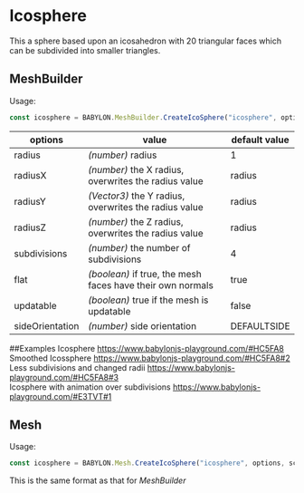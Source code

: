 # Icosphere
This a sphere based upon an icosahedron with 20 triangular faces which can be subdivided into smaller triangles.

## MeshBuilder
Usage:
```javascript
const icosphere = BABYLON.MeshBuilder.CreateIcoSphere("icosphere", options, scene);
```

options|value|default value
--------|-----|-------------
radius|_(number)_ radius | 1
radiusX|_(number)_  the X radius, overwrites the radius value|radius
radiusY|_(Vector3)_  the Y radius, overwrites the radius value|radius
radiusZ|_(number)_ the Z radius, overwrites the radius value|radius
subdivisions|_(number)_ the number of subdivisions|4
flat|_(boolean)_ if true, the mesh faces have their own normals|true
updatable|_(boolean)_ true if the mesh is updatable|false
sideOrientation|_(number)_ side orientation|DEFAULTSIDE

##Examples 
Icosphere https://www.babylonjs-playground.com/#HC5FA8  
Smoothed Icossphere https://www.babylonjs-playground.com/#HC5FA8#2  
Less subdivisions and changed radii https://www.babylonjs-playground.com/#HC5FA8#3  
Icosphere with animation over subdivisions https://www.babylonjs-playground.com/#E3TVT#1  

## Mesh
Usage:
```javascript
const icosphere = BABYLON.Mesh.CreateIcoSphere("icosphere", options, scene);
```
This is the same format as that for *MeshBuilder*